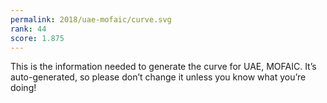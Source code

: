 ```yaml
---
permalink: 2018/uae-mofaic/curve.svg
rank: 44
score: 1.875
---
```


This is the information needed to generate the curve for UAE, MOFAIC. It’s
auto-generated, so please don’t change it unless you know what you’re
doing!
